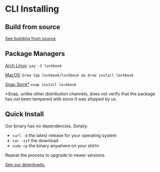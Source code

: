 # CLI Installing

## Build from source

[See building from source](../build/cli.md)

## Package Managers

[Arch Linux](https://aur.archlinux.org/packages/lockbook): `yay -S lockbook`

[MacOS](https://github.com/lockbook/homebrew-lockbook/blob/master/Formula/lockbook.rb): `brew tap lockbook/lockbook && brew install lockbook`

[Snap Store*](https://snapcraft.io/lockbook) `snap install lockbook`
 
*Snap, unlike other distribution channels, does not verify that the package has not been tampered with since it was
shipped by us.

## Quick Install

Our binary has no dependencies. Simply:
- `curl -O` the latest release for your operating system
- `tar -xzf` the download
- `sudo cp` the binary anywhere on your `$PATH`

Repeat the process to upgrade to newer versions.

[See our downloads.](https://github.com/lockbook/lockbook/releases)
